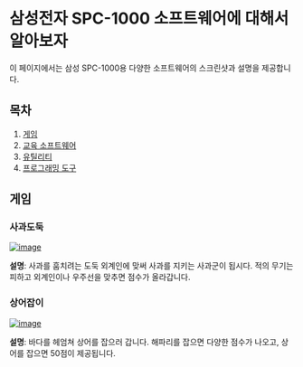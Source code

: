 # 삼성전자 SPC-1000 소프트웨어에 대해서 알아보자

이 페이지에서는 삼성 SPC-1000용 다양한 소프트웨어의 스크린샷과 설명을 제공합니다.

## 목차
1. [게임](#게임)
2. [교육 소프트웨어](#교육-소프트웨어)
3. [유틸리티](#유틸리티)
4. [프로그래밍 도구](#프로그래밍-도구)

## 게임

### 사과도둑
[![image](https://github.com/user-attachments/assets/649d7d58-e8e7-4736-adc2-0692b646a0e2)](https://retro-1000.github.io?tape=APPLE%20THIEF.tap)

**설명**: 사과를 훔치려는 도둑 외계인에 맞써 사과를 지키는 사과군이 됩시다. 적의 무기는 피하고 외계인이나 우주선을 맞추면 점수가 올라갑니다. 

### 상어잡이
[![image](https://github.com/user-attachments/assets/009c2d0a-69eb-41a3-b26b-093dee56dbe2)](https://retro-1000.github.io?tape=sharkkiller.tap)

**설명**: 바다를 헤엄쳐 상어를 잡으러 갑니다. 해파리를 잡으면 다양한 점수가 나오고, 상어를 잡으면 50점이 제공됩니다. 
